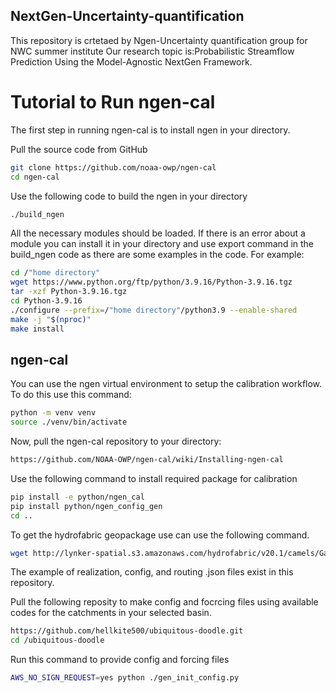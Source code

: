## NextGen-Uncertainty-quantification
This repository is crtetaed by Ngen-Uncertainty quantification group for NWC summer institute Our research topic is:Probabilistic Streamflow Prediction Using the Model-Agnostic NextGen Framework.


# Tutorial to Run ngen-cal

The first step in running ngen-cal is to install ngen in your directory.

Pull the source code from GitHub
```sh
git clone https://github.com/noaa-owp/ngen-cal
cd ngen-cal
```
Use the following code to build the ngen in your directory
```sh
./build_ngen
```
All the necessary modules should be loaded.
If there is an error about a module you can install it in your directory and use export command in the build_ngen code as there are some examples in the code. 
For example:
```sh
cd /"home directory"
wget https://www.python.org/ftp/python/3.9.16/Python-3.9.16.tgz
tar -xzf Python-3.9.16.tgz
cd Python-3.9.16
./configure --prefix=/"home directory"/python3.9 --enable-shared
make -j "$(nproc)"
make install
```
## ngen-cal
You can use the ngen virtual environment to setup the calibration workflow.
To do this use this command:

```sh
python -m venv venv
source ./venv/bin/activate
```
Now, pull the ngen-cal repository to your directory:
```sh
https://github.com/NOAA-OWP/ngen-cal/wiki/Installing-ngen-cal
```
Use the following command to install required package for calibration

```sh
pip install -e python/ngen_cal
pip install python/ngen_config_gen
cd ..
```
To get the hydrofabric geopackage use can use the following command. 

```sh
wget http://lynker-spatial.s3.amazonaws.com/hydrofabric/v20.1/camels/Gage_11480390.gpkg
```
The example of realization, config, and routing .json files exist in this repository.

Pull the following reposity to make config and focrcing files using available codes for the catchments in your selected basin.

```sh
https://github.com/hellkite500/ubiquitous-doodle.git
cd /ubiquitous-doodle
```
Run this command to provide config and forcing files
```sh
AWS_NO_SIGN_REQUEST=yes python ./gen_init_config.py
```








